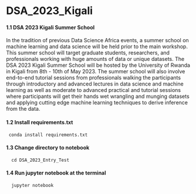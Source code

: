 # DSA_2023_Kigali

#### 1.1 DSA 2023 Kigali Summer School

In the tradition of previous Data Science Africa events, a summer school on machine learning and data science will be held prior to the main workshop. This summer school will target graduate students, researchers, and professionals working with huge amounts of data or unique datasets. The DSA 2023 Kigali Summer School will be hosted by the University of Rwanda in Kigali from 8th - 10th of May 2023. The summer school will also involve end-to-end tutorial sessions from professionals walking the participants through introductory and advanced lectures in data science and machine learning as well as moderate to advanced practical and tutorial sessions where participants will get their hands wet wrangling and munging datasets and applying cutting edge machine learning techniques to derive inference from the data.

#### 1.2 Install requirements.txt
     conda install requirements.txt

#### 1.3 Change directory to notebook
      cd DSA_2023_Entry_Test
       
#### 1.4 Run jupyter notebook at the terminal
      jupyter notebook
      
